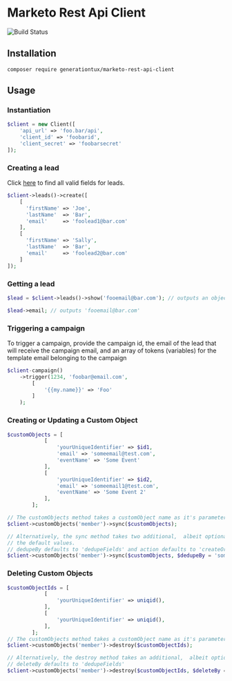 # Marketo Rest Api Client

![Build Status](https://img.shields.io/circleci/project/github/generationtux/marketo-rest-api-client.svg?style=flat-square)

## Installation

`composer require generationtux/marketo-rest-api-client`

## Usage

### Instantiation

```php
$client = new Client([
    'api_url' => 'foo.bar/api',
    'client_id' => 'foobarid',
    'client_secret' => 'foobarsecret'
]);
```

### Creating a lead

Click [here](http://developers.marketo.com/rest-api/lead-database/fields/list-of-standard-fields/) to find all valid fields for leads.

```php
$client->leads()->create([
    [
      'firstName' => 'Joe',
      'lastName'  => 'Bar',
      'email'     => 'foolead1@bar.com'
    ],
    [
      'firstName' => 'Sally',
      'lastName'  => 'Bar',
      'email'     => 'foolead2@bar.com'
    ]
]);
```

### Getting a lead

```php
$lead = $client->leads()->show('fooemail@bar.com'); // outputs an object with all valid information on the lead

$lead->email; // outputs 'fooemail@bar.com'
```

### Triggering a campaign

To trigger a campaign, provide the campaign id, the email of the lead that will receive the campaign email, 
and an array of tokens (variables) for the template email belonging to the campaign

```php
$client-campaign()
    ->trigger(1234, 'foobar@email.com',
        [
            '{{my.name}}' => 'Foo'
        ]
    );
```

### Creating or Updating a Custom Object

```php
$customObjects = [
            [
                'yourUniqueIdentifier' => $id1,
                'email' => 'someemail@test.com',
                'eventName' => 'Some Event'
            ],
            [
                'yourUniqueIdentifier' => $id2,
                'email' => 'someemail1@test.com',
                'eventName' => 'Some Event 2'
            ],
        ];

// The customObjects method takes a customObject name as it's parameter.
$client->customObjects('member')->sync($customObjects);

// Alternatively, the sync method takes two additional,  albeit optional, arguments to override
// the default values.
// dedupeBy defaults to 'dedupeFields' and action defaults to 'createOrUpdate'.
$client->customObjects('member')->sync($customObjects, $dedupeBy = 'someUniqueIdentifier', $action = 'createOnly');

```

### Deleting Custom Objects
```php
$customObjectIds = [
            [
                'yourUniqueIdentifier' => uniqid(),
            ],
            [
                'yourUniqueIdentifier' => uniqid(),
            ],
        ];
// The customObjects method takes a customObject name as it's parameter.
$client->customObjects('member')->destroy($customObjectIds);

// Alternatively, the destroy method takes an additional,  albeit optional, argument.
// deleteBy defaults to 'dedupeFields'
$client->customObjects('member')->destroy($customObjectIds, $deleteBy = 'idField');

```